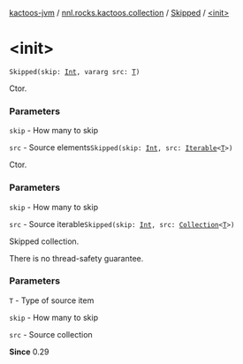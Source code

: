 [kactoos-jvm](../../index.md) / [nnl.rocks.kactoos.collection](../index.md) / [Skipped](index.md) / [&lt;init&gt;](./-init-.md)

# &lt;init&gt;

`Skipped(skip: `[`Int`](https://kotlinlang.org/api/latest/jvm/stdlib/kotlin/-int/index.html)`, vararg src: `[`T`](index.md#T)`)`

Ctor.

### Parameters

`skip` - How many to skip

`src` - Source elements`Skipped(skip: `[`Int`](https://kotlinlang.org/api/latest/jvm/stdlib/kotlin/-int/index.html)`, src: `[`Iterable`](https://kotlinlang.org/api/latest/jvm/stdlib/kotlin.collections/-iterable/index.html)`<`[`T`](index.md#T)`>)`

Ctor.

### Parameters

`skip` - How many to skip

`src` - Source iterable`Skipped(skip: `[`Int`](https://kotlinlang.org/api/latest/jvm/stdlib/kotlin/-int/index.html)`, src: `[`Collection`](https://kotlinlang.org/api/latest/jvm/stdlib/kotlin.collections/-collection/index.html)`<`[`T`](index.md#T)`>)`

Skipped collection.

There is no thread-safety guarantee.

### Parameters

`T` - Type of source item

`skip` - How many to skip

`src` - Source collection

**Since**
0.29


